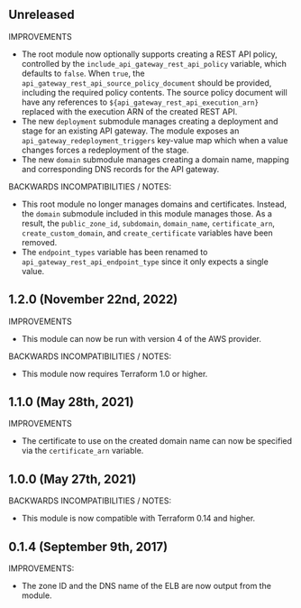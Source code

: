 ## Unreleased

IMPROVEMENTS

* The root module now optionally supports creating a REST API policy, controlled
  by the `include_api_gateway_rest_api_policy` variable, which defaults to
  `false`. When `true`, the `api_gateway_rest_api_source_policy_document` should
  be provided, including the required policy contents. The source policy
  document will have any references to `${api_gateway_rest_api_execution_arn}`
  replaced with the execution ARN of the created REST API.
* The new `deployment` submodule manages creating a deployment and stage for an
  existing API gateway. The module exposes an
  `api_gateway_redeployment_triggers` key-value map which when a value changes
  forces a redeployment of the stage.
* The new `domain` submodule manages creating a domain name, mapping and
  corresponding DNS records for the API gateway.

BACKWARDS INCOMPATIBILITIES / NOTES:

* This root module no longer manages domains and certificates. Instead, the
  `domain` submodule included in this module manages those. As a result,
  the `public_zone_id`, `subdomain`, `domain_name`, `certificate_arn`, 
  `create_custom_domain`, and `create_certificate` variables have been 
  removed.
* The `endpoint_types` variable has been renamed to
  `api_gateway_rest_api_endpoint_type` since it only expects a single value.

## 1.2.0 (November 22nd, 2022)

IMPROVEMENTS

* This module can now be run with version 4 of the AWS provider.

BACKWARDS INCOMPATIBILITIES / NOTES:

* This module now requires Terraform 1.0 or higher.


## 1.1.0 (May 28th, 2021)

IMPROVEMENTS

* The certificate to use on the created domain name can now be specified via the
  `certificate_arn` variable.

## 1.0.0 (May 27th, 2021)

BACKWARDS INCOMPATIBILITIES / NOTES:

* This module is now compatible with Terraform 0.14 and higher.

## 0.1.4 (September 9th, 2017) 

IMPROVEMENTS:

* The zone ID and the DNS name of the ELB are now output from the module.   